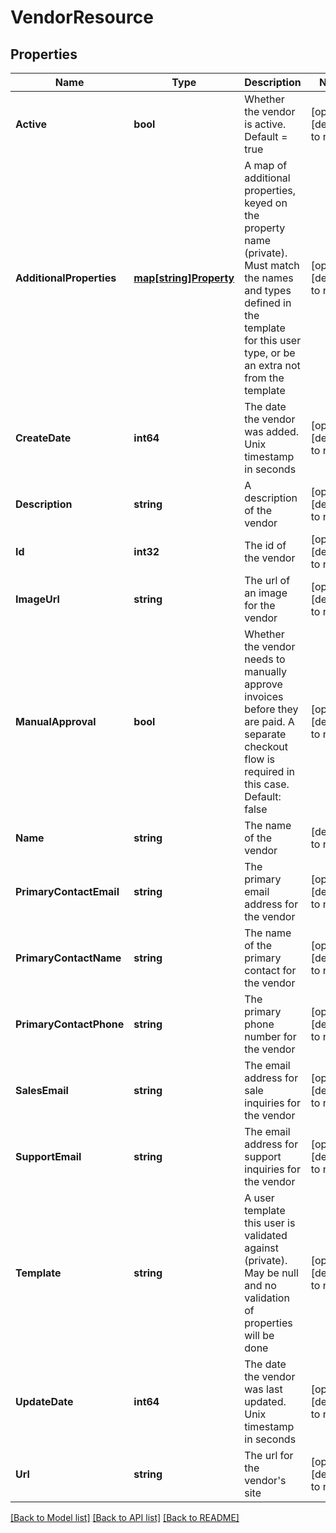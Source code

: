 # VendorResource

## Properties
Name | Type | Description | Notes
------------ | ------------- | ------------- | -------------
**Active** | **bool** | Whether the vendor is active.  Default &#x3D; true | [optional] [default to null]
**AdditionalProperties** | [**map[string]Property**](Property.md) | A map of additional properties, keyed on the property name (private). Must match the names and types defined in the template for this user type, or be an extra not from the template | [optional] [default to null]
**CreateDate** | **int64** | The date the vendor was added. Unix timestamp in seconds | [optional] [default to null]
**Description** | **string** | A description of the vendor | [optional] [default to null]
**Id** | **int32** | The id of the vendor | [optional] [default to null]
**ImageUrl** | **string** | The url of an image for the vendor | [optional] [default to null]
**ManualApproval** | **bool** | Whether the vendor needs to manually approve invoices before they are paid.  A separate checkout flow is required in this case.  Default: false | [optional] [default to null]
**Name** | **string** | The name of the vendor | [default to null]
**PrimaryContactEmail** | **string** | The primary email address for the vendor | [optional] [default to null]
**PrimaryContactName** | **string** | The name of the primary contact for the vendor | [optional] [default to null]
**PrimaryContactPhone** | **string** | The primary phone number for the vendor | [optional] [default to null]
**SalesEmail** | **string** | The email address for sale inquiries for the vendor | [optional] [default to null]
**SupportEmail** | **string** | The email address for support inquiries for the vendor | [optional] [default to null]
**Template** | **string** | A user template this user is validated against (private). May be null and no validation of properties will be done | [optional] [default to null]
**UpdateDate** | **int64** | The date the vendor was last updated. Unix timestamp in seconds | [optional] [default to null]
**Url** | **string** | The url for the vendor&#39;s site | [optional] [default to null]

[[Back to Model list]](../README.md#documentation-for-models) [[Back to API list]](../README.md#documentation-for-api-endpoints) [[Back to README]](../README.md)


